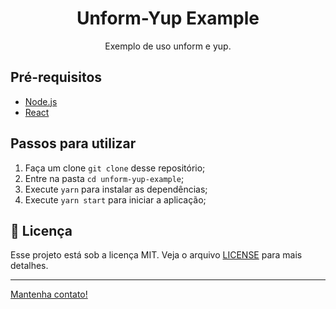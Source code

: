 <h1 align="center">
    Unform-Yup Example
</h1>
<p align="center">Exemplo de uso unform e yup.</p>


## Pré-requisitos

- [Node.js](https://nodejs.org/en/)
- [React](https://reactjs.org)

## Passos para utilizar 
1. Faça um clone  `git clone`  desse repositório;
2. Entre na pasta `cd unform-yup-example`;
3. Execute `yarn` para instalar as dependências;
4. Execute `yarn start` para iniciar a aplicação;

## :memo: Licença

Esse projeto está sob a licença MIT. Veja o arquivo [LICENSE](LICENSE) para mais detalhes.

---

[Mantenha contato!](https://www.linkedin.com/in/jonas-castro-b4044111a/)
